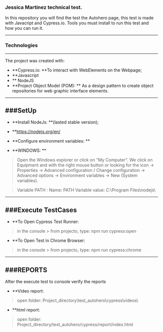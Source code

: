 ### Jessica Martinez technical test.
In this repository you will find the test the Autohero page, this test is made with Javacript and Cypress.io. 
Tools you must install to run this test and how you can run it.
           
----
### Technologies
----

The project was created with:

- **Cypress.io:  **To interact with WebElements on the Webpage;
- **Javascript
- ** NodeJS
- **Project Object Model (POM): ** As a design pattern to create object repositories for web graphic interface elements.

----
###SetUp
----
- **Install NodeJs:  **(lasted stable version);
- **https://nodejs.org/en/


- **Configure environment variables:  **
- **WINDOWS:  **
>Open the Windows explorer or click on "My Computer".
We click on Equipment and with the right mouse button or looking for the icon -> Properties -> Advanced configuration / Change configuration -> Advanced options -> Environment variables -> New (System variables).

> Variable PATH :
Name: PATH
Variable value: C:\Program Files\nodejs\

----
###Execute TestCases
----
- **To Open Cypress Test Runner:  
> in the console > from projecto, type: 
npm run cypress:open

- **To Open Test in Chrome Browser:  
> in the console > from projecto, type: 
npm run cypress:chrome



----
###REPORTS
----

After the execute test to console verify the reports

- **Video report: 
> open folder: 
Project_directory\test_autohero\cypress\videos\

- **html report:
> open folder:
Project_directory/test_autohero/cypress/report/index.html